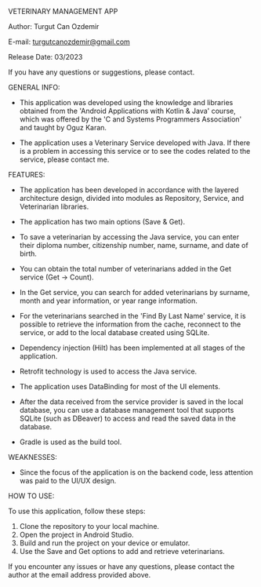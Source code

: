 VETERINARY MANAGEMENT APP

Author: Turgut Can Ozdemir

E-mail: turgutcanozdemir@gmail.com

Release Date: 03/2023

If you have any questions or suggestions, please contact.

GENERAL INFO:

* This application was developed using the knowledge and libraries obtained from the 'Android Applications with Kotlin & Java' course, which was offered by the 'C and Systems Programmers Association' and taught by Oguz Karan.

* The application uses a Veterinary Service developed with Java. If there is a problem in accessing this service or to see the codes related to the service, please contact me.

FEATURES:

* The application has been developed in accordance with the layered architecture design, divided into modules as Repository, Service, and Veterinarian libraries.

* The application has two main options (Save & Get).

* To save a veterinarian by accessing the Java service, you can enter their diploma number, citizenship number, name, surname, and date of birth.

* You can obtain the total number of veterinarians added in the Get service (Get -> Count).

* In the Get service, you can search for added veterinarians by surname, month and year information, or year range information.

* For the veterinarians searched in the 'Find By Last Name' service, it is possible to retrieve the information from the cache, reconnect to the service, or add to the local database created using SQLite.

* Dependency injection (Hilt) has been implemented at all stages of the application.

* Retrofit technology is used to access the Java service.

* The application uses DataBinding for most of the UI elements.

* After the data received from the service provider is saved in the local database, you can use a database management tool that supports SQLite (such as DBeaver) to access and read the saved data in the database.

* Gradle is used as the build tool.

WEAKNESSES:

* Since the focus of the application is on the backend code, less attention was paid to the UI/UX design.

HOW TO USE:

To use this application, follow these steps:

1. Clone the repository to your local machine.
2. Open the project in Android Studio.
3. Build and run the project on your device or emulator.
4. Use the Save and Get options to add and retrieve veterinarians.

If you encounter any issues or have any questions, please contact the author at the email address provided above.






